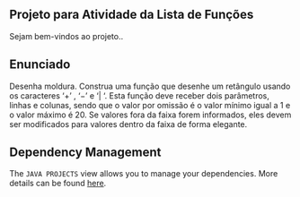 ## Projeto para Atividade da Lista de Funções

Sejam bem-vindos ao projeto..

## Enunciado

Desenha moldura. Construa uma função que desenhe um retângulo usando os caracteres ‘+’ , ‘−’ e ‘| ‘. Esta função deve receber dois parâmetros, linhas e colunas, sendo que o valor por omissão é o valor mínimo igual a 1 e o valor máximo é 20. Se valores fora da faixa forem informados, eles devem ser modificados para valores dentro da faixa de forma elegante.

## Dependency Management

The `JAVA PROJECTS` view allows you to manage your dependencies. More details can be found [here](https://github.com/microsoft/vscode-java-dependency#manage-dependencies).